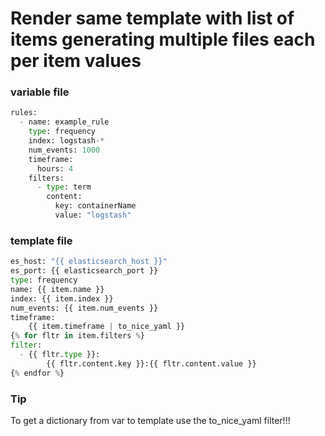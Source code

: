 # Render same template with list of items generating multiple files each per item values
### variable file
```python
rules:
  - name: example_rule
    type: frequency
    index: logstash-*
    num_events: 1000
    timeframe:
      hours: 4
    filters:
      - type: term
        content:
          key: containerName
          value: "logstash"
```
### template file
```python
es_host: "{{ elasticsearch_host }}"
es_port: {{ elasticsearch_port }}
type: frequency
name: {{ item.name }}
index: {{ item.index }}
num_events: {{ item.num_events }}
timeframe:
    {{ item.timeframe | to_nice_yaml }}
{% for fltr in item.filters %}
filter:
  - {{ fltr.type }}:
        {{ fltr.content.key }}:{{ fltr.content.value }}
{% endfor %}
```
### Tip
To get a dictionary from var to template use the to_nice_yaml filter!!!